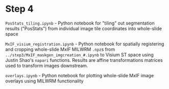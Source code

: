 # Step 4

`PosStats_tiling.ipynb` - Python notebook for "tiling" out segmentation results ("PosStats") from individual image tile coordinates into whole-slide space

`MxIF_visium_registration.ipynb` - Python notebook for spatially registering and cropping whole-slide MxIF MILWRM `.npz`s from `../step3/MxIF_maskgen_imgcreation_#.ipynb` to Visium ST space using Justin Shao's `napari` functions. Results are affine transformations matrices used to transform images downstream.

`overlays.ipynb` - Python notebook for plotting whole-slide MxIF image overlays using MILWRM functionality
